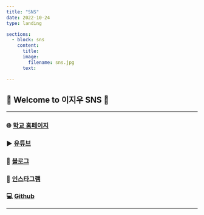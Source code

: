 ```yaml
---
title: "SNS"
date: 2022-10-24
type: landing

sections:
  - block: sns
    content:
      title:
      image:
        filename: sns.jpg
      text:
  
---
```


## 🌟 Welcome to **이지우** SNS 🌟

---

### 🌐 [학교 홈페이지](https://csai.jbnu.ac.kr)

### ▶️ [유튜브](https://youtube.com/channel/UC6IHApRXqr04NoG6cZYWkjg?si=8AbtlfreJzhk4oP6)

### 📝 [블로그](https://blog.naver.com/wldnek03)

### 📸 [인스타그램](https://www.instagram.com/easy._.cow?igsh=MTZtN3lodnUwMjk5cw%3D%3D&utm_source=qr)

### 💻 [Github](https://github.com/wldnek03)

---
